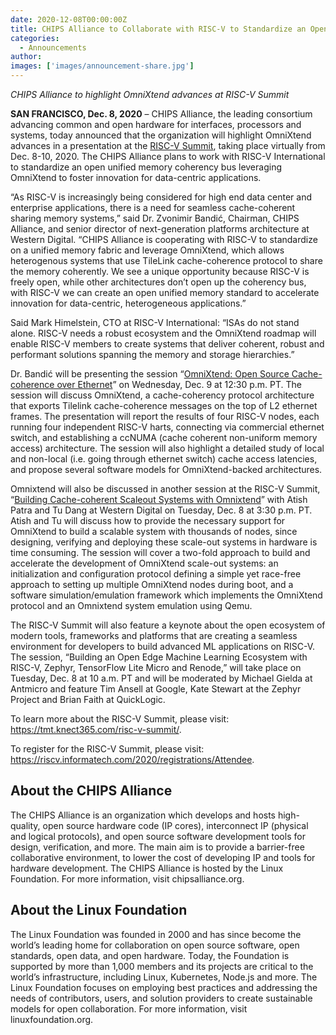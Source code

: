 ```yaml
---
date: 2020-12-08T00:00:00Z
title: CHIPS Alliance to Collaborate with RISC-V to Standardize an Open Unified Memory Leveraging OmniXtend
categories:
  - Announcements
author: 
images: ['images/announcement-share.jpg']
---
```


*CHIPS Alliance to highlight OmniXtend advances at RISC-V Summit*

**SAN FRANCISCO, Dec. 8, 2020** – CHIPS Alliance, the leading consortium advancing common and open hardware for interfaces, processors and systems, today announced that the organization will highlight OmniXtend advances in a presentation at the [RISC-V Summit](https://tmt.knect365.com/risc-v-summit/), taking place virtually from Dec. 8-10, 2020. The CHIPS Alliance plans to work with RISC-V International to standardize an open unified memory coherency bus leveraging OmniXtend to foster innovation for data-centric applications. 

“As RISC-V is increasingly being considered for high end data center and enterprise applications, there is a need for seamless cache-coherent sharing memory systems,” said Dr. Zvonimir Bandić, Chairman, CHIPS Alliance, and senior director of next-generation platforms architecture at Western Digital. “CHIPS Alliance is cooperating with RISC-V to standardize on a unified memory fabric and leverage OmniXtend, which allows heterogenous systems that use TileLink cache-coherence protocol to share the memory coherently. We see a unique opportunity because RISC-V is freely open, while other architectures don’t open up the coherency bus, with RISC-V we can create an open unified memory standard to accelerate innovation for data-centric, heterogeneous applications.”

Said Mark Himelstein, CTO at RISC-V International: “ISAs do not stand alone. RISC-V needs a robust ecosystem and the OmniXtend roadmap will enable RISC-V members to create systems that deliver coherent, robust and performant solutions spanning the memory and storage hierarchies.”

Dr. Bandić will be presenting the session “[OmniXtend: Open Source Cache-coherence over Ethernet](https://tmt.knect365.com/risc-v-summit/agenda/2/#system-architectures_omnixtend-open-source-cache-coherence-over-ethernet_12-30pm)” on Wednesday, Dec. 9 at 12:30 p.m. PT. The session will discuss OmniXtend, a cache-coherency protocol architecture that exports Tilelink cache-coherence messages on the top of L2 ethernet frames. The presentation will report the results of four RISC-V nodes, each running four independent RISC-V harts, connecting via commercial ethernet switch, and establishing a ccNUMA (cache coherent non-uniform memory access) architecture. The session will also highlight a detailed study of local and non-local (i.e. going through ethernet switch) cache access latencies, and propose several software models for OmniXtend-backed architectures.

Omnixtend will also be discussed in another session at the RISC-V Summit, “[Building Cache-coherent Scaleout Systems with Omnixtend](https://tmt.knect365.com/risc-v-summit/agenda/1/#system-architectures_building-cache-coherent-scaleout-systems-with-omnixtend_3-30pm)” with Atish Patra and Tu Dang at Western Digital on Tuesday, Dec. 8 at 3:30 p.m. PT. Atish and Tu will discuss how to provide the necessary support for OmniXtend to build a scalable system with thousands of nodes, since designing, verifying and deploying these scale-out systems in hardware is time consuming. The session will cover a two-fold approach to build and accelerate the development of OmniXtend scale-out systems: an initialization and configuration protocol defining a simple yet race-free approach to setting up multiple OmniXtend nodes during boot, and a software simulation/emulation framework which implements the OmniXtend protocol and an Omnixtend system emulation using Qemu.

The RISC-V Summit will also feature a keynote about the open ecosystem of modern tools, frameworks and platforms that are creating a seamless environment for developers to build advanced ML applications on RISC-V. The session, “Building an Open Edge Machine Learning Ecosystem with RISC-V, Zephyr, TensorFlow Lite Micro and Renode,” will take place on Tuesday, Dec. 8 at 10 a.m. PT and will be moderated by Michael Gielda at Antmicro and feature Tim Ansell at Google, Kate Stewart at the Zephyr Project and Brian Faith at QuickLogic. 

To learn more about the RISC-V Summit, please visit: https://tmt.knect365.com/risc-v-summit/. 

To register for the RISC-V Summit, please visit: https://riscv.informatech.com/2020/registrations/Attendee. 

## About the CHIPS Alliance

The CHIPS Alliance is an organization which develops and hosts high-quality, open source hardware code (IP cores), interconnect IP (physical and logical protocols), and open source software development tools for design, verification, and more. The main aim is to provide a barrier-free collaborative environment, to lower the cost of developing IP and tools for hardware development. The CHIPS Alliance is hosted by the Linux Foundation. For more information, visit chipsalliance.org.

## About the Linux Foundation

The Linux Foundation was founded in 2000 and has since become the world’s leading home for collaboration on open source software, open standards, open data, and open hardware. Today, the Foundation is supported by more than 1,000 members and its projects are critical to the world’s infrastructure, including Linux, Kubernetes, Node.js and more. The Linux Foundation focuses on employing best practices and addressing the needs of contributors, users, and solution providers to create sustainable models for open collaboration. For more information, visit linuxfoundation.org. 